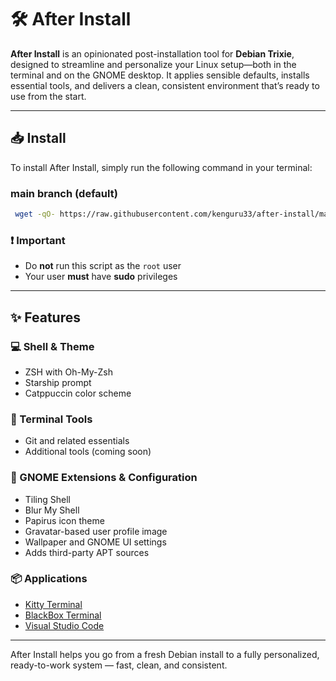 # 🛠️ After Install

**After Install** is an opinionated post-installation tool for **Debian Trixie**, designed to streamline and personalize your Linux setup—both in the terminal and on the GNOME desktop. It applies sensible defaults, installs essential tools, and delivers a clean, consistent environment that’s ready to use from the start.

---

## 📥 Install

To install After Install, simply run the following command in your terminal:

### main branch (default)

```bash
 wget -qO- https://raw.githubusercontent.com/kenguru33/after-install/main/bootstrap.sh | bash
```

### ❗ Important

- Do **not** run this script as the `root` user
- Your user **must** have **sudo** privileges

---

## ✨ Features

### 💻 Shell & Theme

- ZSH with Oh-My-Zsh
- Starship prompt
- Catppuccin color scheme

### 🧰 Terminal Tools

- Git and related essentials
- Additional tools (coming soon)

### 🧩 GNOME Extensions & Configuration

- Tiling Shell
- Blur My Shell
- Papirus icon theme
- Gravatar-based user profile image
- Wallpaper and GNOME UI settings
- Adds third-party APT sources

### 📦 Applications

- [Kitty Terminal](https://sw.kovidgoyal.net/kitty/)
- [BlackBox Terminal](https://apps.gnome.org/BlackBox/)
- [Visual Studio Code](https://code.visualstudio.com/)

---

After Install helps you go from a fresh Debian install to a fully personalized, ready-to-work system — fast, clean, and consistent.
